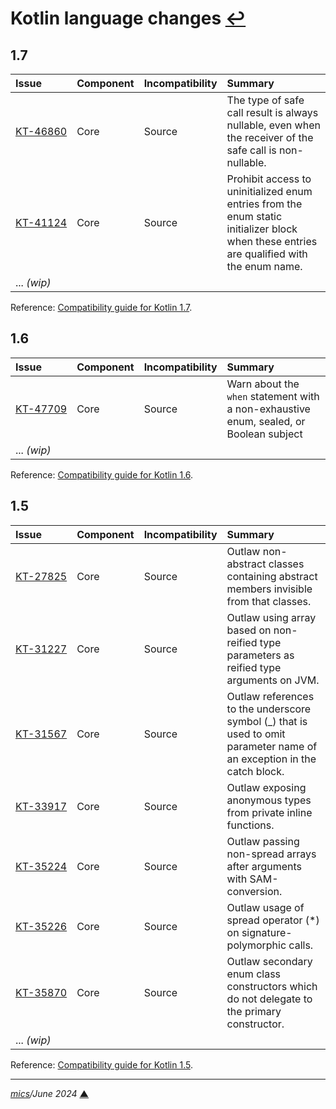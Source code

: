 # <span id="top">Kotlin language changes</span> <span style="size:30%;">[↩](README.md#top)</span>
  

## <span id="1.7">1.7</span>

| Issue | Component | Incompatibility | Summary |
|:------|:----------|:----------------|:--------|
| <span style="white-space: nowrap;">[KT-46860][kt_46860]</span> | Core | Source | The type of safe call result is always nullable, even when the receiver of the safe call is non-nullable. |
| <span style="white-space: nowrap;">[KT-41124][kt_41124]</span> | Core | Source | Prohibit access to uninitialized enum entries from the enum static initializer block when these entries are qualified with the enum name. |
| ... *(wip)* | | | |

Reference: [Compatibility guide for Kotlin 1.7](https://kotlinlang.org/docs/compatibility-guide-17.html).

## <span id="1.6">1.6</span>

| Issue | Component | Incompatibility | Summary |
|:------|:----------|:----------------|:--------|
| <span style="white-space: nowrap;">[KT-47709][kt_47709]</span> | Core | Source | Warn about the `when` statement with a  non-exhaustive enum, sealed, or Boolean subject |
| ... *(wip)* | | | |

Reference: [Compatibility guide for Kotlin 1.6](https://kotlinlang.org/docs/compatibility-guide-16.html).

## <span id="1.5">1.5</span>

| Issue | Component | Incompatibility | Summary |
|:------|:----------|:----------------|:--------|
| <span style="white-space: nowrap;">[KT-27825][kt_27825]</span> | Core | Source | Outlaw non-abstract classes containing abstract members invisible from that classes. |
| <span style="white-space: nowrap;">[KT-31227][kt_31227]</span> | Core | Source | Outlaw using array based on non-reified type parameters as reified type arguments on JVM. |
| <span style="white-space: nowrap;">[KT-31567][kt_31567]</span> | Core | Source | Outlaw references to the underscore symbol (_) that is used to omit parameter name of an exception in the catch block. |
| <span style="white-space: nowrap;">[KT-33917][kt_33917]</span> | Core | Source | Outlaw exposing anonymous types from private inline functions. |
| <span style="white-space: nowrap;">[KT-35224][kt_35224]</span> | Core | Source | Outlaw passing non-spread arrays after arguments with SAM-conversion. |
| <span style="white-space: nowrap;">[KT-35226][kt_35226]</span> | Core | Source | Outlaw usage of spread operator (*) on signature-polymorphic calls. |
| <span style="white-space: nowrap;">[KT-35870][kt_35870]</span> | Core | Source | Outlaw secondary enum class constructors which do not delegate to the primary constructor. |
| ... *(wip)* | | | |

Reference: [Compatibility guide for Kotlin 1.5](https://kotlinlang.org/docs/compatibility-guide-15.html).

<!--
## <span id="footnotes">Footnotes</span>

<a name="footnote_01">[1]</a> ***Available targets*** [↩](#anchor_01)

<p style="margin:0 0 1em 20px;">
</p>
-->

***

*[mics](https://lampwww.epfl.ch/~michelou/)/June 2024* [**&#9650;**](#top)
<span id="bottom">&nbsp;</span>

[kt_27825]: https://youtrack.jetbrains.com/issue/KT-27825
[kt_31227]: https://youtrack.jetbrains.com/issue/KT-31227
[kt_31567]: https://youtrack.jetbrains.com/issue/KT-31567
[kt_33917]: https://youtrack.jetbrains.com/issue/KT-33917
[kt_35224]: https://youtrack.jetbrains.com/issue/KT-35224
[kt_35226]: https://youtrack.jetbrains.com/issue/KT-35226
[kt_35870]: https://youtrack.jetbrains.com/issue/KT-35870
[kt_41124]: https://youtrack.jetbrains.com/issue/KT-41124
[kt_46860]: https://youtrack.jetbrains.com/issue/KT-46860
[kt_47709]: https://youtrack.jetbrains.com/issue/KT-47709
